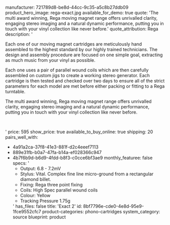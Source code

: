 manufacturer: 721789d8-be8d-44cc-9c35-a5c8b27ddb09
product_hero_image: rega-exact.jpg
available_for_demo: true
quote: 'The multi award winning, Rega moving magnet range offers unrivalled clarity, engaging stereo imaging and a natural dynamic performance, putting you in touch with your vinyl collection like never before.'
quote_attribution: Rega
description: '<p>Each one of our moving magnet cartridges are meticulously hand assembled to the highest standard by our highly trained technicians. The design and assembly procedure are focused on one simple goal, extracting as much music from your vinyl as possible.</p><p>Each one uses a pair of parallel wound coils&nbsp;which are then carefully assembled on custom jigs to create a working stereo generator. Each cartridge is then tested and checked over two days to ensure all of the strict parameters for each model are met before either packing or fitting to a Rega turntable.</p><p>The multi award winning,&nbsp;Rega moving magnet range&nbsp;offers unrivalled clarity, engaging stereo imaging and a natural dynamic performance, putting you in touch with your vinyl collection like never before.</p><p><br></p>'
price: 595
show_price: true
available_to_buy_online: true
shipping: 20
pairs_well_with:
  - 4a91a2ca-37f8-41e3-881f-d2c4eeef7113
  - 889e31fb-b0a7-47fa-b14a-ef028366c947
  - 4b7f6b9d-b6d9-4fdd-b8f3-c0cce6bf3ae9
monthly_featuree: false
specs: '<ul><li>Output: 6.8 - 7.2mV</li><li>Stylus: Vital. Complex fine line micro-ground from a rectangular diamond billet.</li><li>Fixing: Rega three point fixing</li><li>Coils: High Spec parallel wound coils</li><li>Colour: Yellow</li><li>Tracking Pressure 1.75g</li></ul>'
has_files: false
title: 'Exact 2'
id: 8bf7796e-cde0-4e8d-95e9-1fce9552cfc7
product-categories: phono-cartridges
system_category: source
blueprint: product
